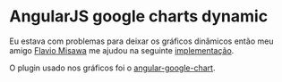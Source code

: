 # AngularJS google charts dynamic
Eu estava com problemas para deixar os gráficos dinâmicos então meu amigo <a target= "_blank" href="http://www.flaviomisawa.com.br">Flavio Misawa</a> me ajudou na seguinte <a target= "_blank" href="http://plnkr.co/edit/hMnKAzjbkQzHWjL5p6KX?p=info">implementação</a>.

O plugin usado nos gráficos foi o <a href="https://github.com/angular-google-chart/angular-google-chart">angular-google-chart</a>.
